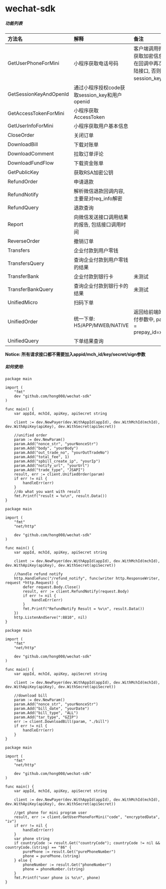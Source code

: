 # wechat-sdk
##### 功能列表
| 方法名  |  解释 |  备注 |
| :---- | :----| :----|
| GetUserPhoneForMini | 小程序获取电话号码 | 客户端调用微信接口获取加密信息时不能在回调中再次调用登陆接口, 否则会让session_key失效 |
| GetSessionKeyAndOpenId | 通过小程序授权code获取session_key和用户openid |
| GetAccessTokenForMini | 小程序获取AccessToken | |
| GetUserInfoForMini | 小程序获取用户基本信息 | |
| CloseOrder |  关闭订单 |   |
| DownloadBill | 下载对账单  |   |
| DownloadComment | 拉取订单评论 |  |
| DownloadFundFlow | 下载资金账单 |  |
| GetPublicKey | 获取RSA加密公钥 |  |
| RefundOrder | 申请退款 |  |
| RefundNotify | 解析微信退款回调内容, 主要是对req_info解密 |   |
| RefundQuery | 退款查询 |  |
| Report | 向微信发送接口调用结果的报告, 包括接口调用时间 |  |
| ReverseOrder | 撤销订单 |  |
| Transfers | 企业付款到用户零钱 |  |
| TransfersQuery | 查询企业付款到用户零钱的结果 |  |
| TransferBank | 企业付款到银行卡 | 未测试 |
| TransferBankQuery | 查询企业付款到银行卡的结果 | 未测试 |
| UnifiedMicro | 扫码下单 |  |
| UnifiedOrder | 统一下单: H5/APP/MWEB/NATIVE | 返回给前端的唤起支付参数中, package = prepay_id=xxxxxxx |
| UnifiedQuery | 下单结果查询 |  |

**Notice: 所有请求接口都不需要加入appid/mch_id/key/secret/sign参数**

##### 如何使用: 
```
package main

import (
	"fmt"
	dev "github.com/hong008/wechat-sdk"
)

func main() {
	var appId, mchId, apiKey, apiSecret string

	client := dev.NewPayer(dev.WithAppId(appId), dev.WithMchId(mchId), dev.WithApiKey(apiKey), dev.WithSecret(apiSecret))

	//unified order
	param := dev.NewParam()
	param.Add("nonce_str", "yourNonceStr")
	param.Add("body", "yourBody")
	param.Add("out_trade_no", "yourOutTradeNo")
	param.Add("total_fee", 1)
	param.Add("spbill_create_ip", "yourIp")
	param.Add("notify_url", "yourUrl")
	param.Add("trade_type", "JSAPI")
	result, err := client.UnifiedOrder(param)
	if err != nil {
		handleErr(err)
	}
	//do what you want with result
	fmt.Printf("result = %v\n", result.Data())
}

```

```
package main

import (
	"fmt"
	"net/http"
	
	dev "github.com/hong008/wechat-sdk"
)

func main() {
	var appId, mchId, apiKey, apiSecret string

	client := dev.NewPayer(dev.WithAppId(appId), dev.WithMchId(mchId), dev.WithApiKey(apiKey), dev.WithSecret(apiSecret))

	//handle refund notify
	http.HandleFunc("/refund_notify", func(writer http.ResponseWriter, request *http.Request) {
		defer request.Body.Close()
		result, err := client.RefundNotify(request.Body)
		if err != nil {
			handleErr(err)
		}
		fmt.Printf("RefundNotify Result = %v\n", result.Data())
	})
	http.ListenAndServe(":8810", nil)
}

```

```
package main

import (
	"fmt"
	"net/http"

	dev "github.com/hong008/wechat-sdk"
)

func main() {
	var appId, mchId, apiKey, apiSecret string

	client := dev.NewPayer(dev.WithAppId(appId), dev.WithMchId(mchId), dev.WithApiKey(apiKey), dev.WithSecret(apiSecret))

	//download bill
	param := dev.NewParam()
	param.Add("nonce_str", "yourNonceStr")
	param.Add("bill_date", "yourDate")
	param.Add("bill_type", "ALL")
	param.Add("tar_type", "GZIP")
	err := client.DownloadBill(param, "./bill")
	if err != nil {
		handleErr(err)
	}
}
```

```
package main

import (
	"fmt"
	"net/http"

	dev "github.com/hong008/wechat-sdk"
)

func main() {
	var appId, mchId, apiKey, apiSecret string

	client := dev.NewPayer(dev.WithAppId(appId), dev.WithMchId(mchId), dev.WithApiKey(apiKey), dev.WithSecret(apiSecret))

	//get phone for mini program user
	result, err := client.GetUserPhoneForMini("code", "encryptedData", "iv")
	if err != nil {
		handleErr(err)
	}
	var phone string
	if countryCode := result.Get("countryCode"); countryCode != nil && countryCode.(string) == "86" {
		purePhone := result.Get("purePhoneNumber")
		phone = purePhone.(string)
	} else {
		phoneNumber := result.Get("phoneNumber")
		phone = phoneNumber.(string)
	}
	fmt.Printf("user phone is %s\n", phone)
}
```

